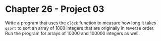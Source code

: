 # Chapter 26 - Project 03

Write a program that uses the `clock` function to measure how long it takes `qsort` to sort an array of 1000 integers that are originally in reverse order. Run the program for arrays of 10000 and 100000 integers as well.
